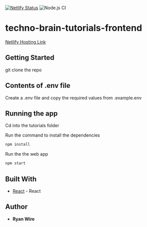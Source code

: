 [![Netlify Status](https://api.netlify.com/api/v1/badges/593eb1f1-6852-4c3d-b346-d89a276724c0/deploy-status)](https://app.netlify.com/sites/techno-brain-tutorials/deploys)
![Node.js CI](https://github.com/Raywire/techno-brain-tutorials/workflows/Node.js%20CI/badge.svg)

# techno-brain-tutorials-frontend

[Netlify Hosting Link](https://techno-brain-tutorials.netlify.app/)

## Getting Started

git clone the repo
## Contents of .env file
Create a .env file and copy the required values from .example.env

## Running the app
Cd into the tutorials folder

Run the command to install the dependencies

```js
npm install
```

Run the the web app
```js
npm start
```

## Built With

*   [React](https://reactjs.org) - React

## Author

*   **Ryan Wire** 

